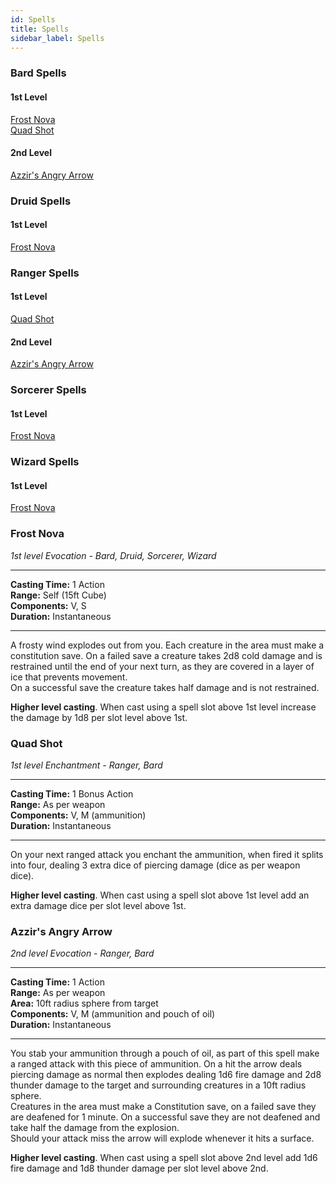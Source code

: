 ```yaml
---
id: Spells
title: Spells
sidebar_label: Spells
---
```

<div style={{ display: 'flex', justifyContent: 'space-between'}}>
<div>
<h3 style={{color: '#9c2B1B', textDecoration: 'underline', marginBottom: '1rem'}}>Bard Spells</h3>  

#### 1st Level
[Frost Nova](#frost-nova)  
[Quad Shot](#quad-shot)  

#### 2nd Level
[Azzir's Angry Arrow](#azzirs-angry-arrow)

</div>
<div>
<h3 style={{color: '#9c2B1B', textDecoration: 'underline', marginBottom: '1rem'}}>Druid Spells</h3>  

#### 1st Level
[Frost Nova](#frost-nova)  

</div>
<div>
<h3 style={{color: '#9c2B1B', textDecoration: 'underline', marginBottom: '1rem'}}>Ranger Spells</h3>  

#### 1st Level
[Quad Shot](#quad-shot)

#### 2nd Level
[Azzir's Angry Arrow](#azzirs-angry-arrow)
</div>
<div>
<h3 style={{color: '#9c2B1B', textDecoration: 'underline', marginBottom: '1rem'}}>Sorcerer Spells</h3>  

#### 1st Level
[Frost Nova](#frost-nova)  

</div>
</div>
<div style={{ display: 'flex', justifyContent: 'space-between'}}>
<div>
<h3 style={{color: '#9c2B1B', textDecoration: 'underline', marginBottom: '1rem'}}>Wizard Spells</h3>  

#### 1st Level
[Frost Nova](#frost-nova)  

</div>
</div>

### Frost Nova
*1st level Evocation - Bard, Druid, Sorcerer, Wizard*
___
**Casting Time:** 1 Action  
**Range:** Self (15ft Cube)  
**Components:** V, S  
**Duration:**  Instantaneous  
___
A frosty wind explodes out from you. Each creature in the area must make a constitution save. On a failed save a creature takes 2d8 cold damage and is restrained until the end of your next turn, as they are covered in a layer of ice that prevents movement.  
On a successful save the creature takes half damage and is not restrained.  

**Higher level casting**. When cast using a spell slot above 1st level increase the damage by 1d8 per slot level above 1st.

### Quad Shot
*1st level Enchantment - Ranger, Bard*
___
**Casting Time:** 1 Bonus Action  
**Range:** As per weapon  
**Components:** V, M (ammunition)  
**Duration:**  Instantaneous  
___
On your next ranged attack you enchant the ammunition, when fired it splits into four, dealing 3 extra dice of piercing damage (dice as per weapon dice).

**Higher level casting**. When cast using a spell slot above 1st level add an extra damage dice per slot level above 1st.

### Azzir's Angry Arrow
*2nd level Evocation - Ranger, Bard*
___
**Casting Time:** 1 Action  
**Range:** As per weapon  
**Area:** 10ft radius sphere from target  
**Components:** V, M (ammunition and pouch of oil)  
**Duration:**  Instantaneous  
___
You stab your ammunition through a pouch of oil, as part of this spell make a ranged attack with this piece of ammunition. On a hit the arrow deals piercing damage as normal then explodes dealing 1d6 fire damage and 2d8 thunder damage to the target and surrounding creatures in a 10ft radius sphere.  
Creatures in the area must make a Constitution save, on a failed save they are deafened for 1 minute. On a successful save they are not deafened and take half the damage from the explosion.  
Should your attack miss the arrow will explode whenever it hits a surface.

**Higher level casting**. When cast using a spell slot above 2nd level add 1d6 fire damage and 1d8 thunder damage per slot level above 2nd.